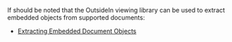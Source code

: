 If should be noted that the OutsideIn viewing library can be used to extract embedded objects from supported documents:

- [Extracting Embedded Document Objects](https://github.com/sdckey/EnScript-Samples/tree/master/15%20-%20Working%20With%20Document%20and%20Report%20Content/Extracting%20Embedded%20Document%20Objects)
